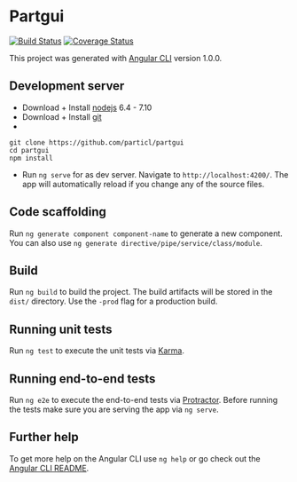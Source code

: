 # Partgui

[![Build Status](https://travis-ci.org/particl/partgui.svg?branch=master)](https://travis-ci.org/particl/partgui)
[![Coverage Status](https://coveralls.io/repos/github/particl/partgui/badge.svg?branch=master)](https://coveralls.io/github/particl/partgui?branch=master)

This project was generated with [Angular CLI](https://github.com/angular/angular-cli) version 1.0.0.

## Development server
* Download + Install [nodejs](https://nodejs.org/) 6.4 - 7.10
* Download + Install [git](https://git-scm.com/)
*
```
git clone https://github.com/particl/partgui
cd partgui
npm install
```
* Run `ng serve` for as dev server. Navigate to `http://localhost:4200/`. The app will automatically reload if you change any of the source files.

## Code scaffolding

Run `ng generate component component-name` to generate a new component. You can also use `ng generate directive/pipe/service/class/module`.

## Build

Run `ng build` to build the project. The build artifacts will be stored in the `dist/` directory. Use the `-prod` flag for a production build.

## Running unit tests

Run `ng test` to execute the unit tests via [Karma](https://karma-runner.github.io).

## Running end-to-end tests

Run `ng e2e` to execute the end-to-end tests via [Protractor](http://www.protractortest.org/).
Before running the tests make sure you are serving the app via `ng serve`.

## Further help

To get more help on the Angular CLI use `ng help` or go check out the [Angular CLI README](https://github.com/angular/angular-cli/blob/master/README.md).

